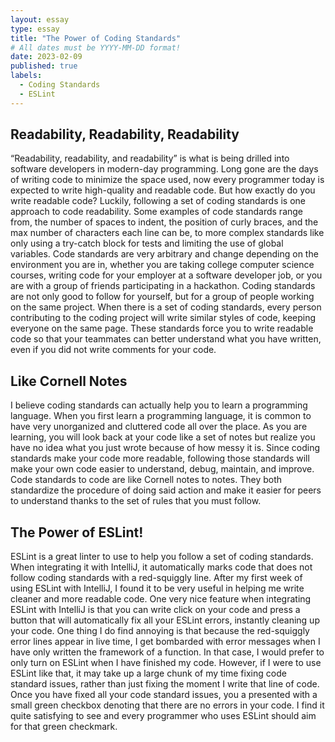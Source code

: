 ```yaml
---
layout: essay
type: essay
title: "The Power of Coding Standards"
# All dates must be YYYY-MM-DD format!
date: 2023-02-09
published: true
labels:
  - Coding Standards
  - ESLint
---
```


## Readability, Readability, Readability

“Readability, readability, and readability” is what is being drilled into software developers in modern-day programming. Long gone are the days of writing code to minimize the space used, now every programmer today is expected to write high-quality and readable code. But how exactly do you write readable code? Luckily, following a set of coding standards is one approach to code readability. Some examples of code standards range from, the number of spaces to indent, the position of curly braces, and the max number of characters each line can be, to more complex standards like only using a try-catch block for tests and limiting the use of global variables. Code standards are very arbitrary and change depending on the environment you are in, whether you are taking college computer science courses, writing code for your employer at a software developer job, or you are with a group of friends participating in a hackathon. Coding standards are not only good to follow for yourself, but for a group of people working on the same project. When there is a set of coding standards, every person contributing to the coding project will write similar styles of code, keeping everyone on the same page. These standards force you to write readable code so that your teammates can better understand what you have written, even if you did not write comments for your code.

## Like Cornell Notes

I believe coding standards can actually help you to learn a programming language. When you first learn a programming language, it is common to have very unorganized and cluttered code all over the place. As you are learning, you will look back at your code like a set of notes but realize you have no idea what you just wrote because of how messy it is. Since coding standards make your code more readable, following those standards will make your own code easier to understand, debug, maintain, and improve. Code standards to code are like Cornell notes to notes. They both standardize the procedure of doing said action and make it easier for peers to understand thanks to the set of rules that you must follow. 

## The Power of ESLint!

ESLint is a great linter to use to help you follow a set of coding standards. When integrating it with IntelliJ, it automatically marks code that does not follow coding standards with a red-squiggly line. After my first week of using ESLint with IntelliJ, I found it to be very useful in helping me write cleaner and more readable code. One very nice feature when integrating ESLint with IntelliJ is that you can write click on your code and press a button that will automatically fix all your ESLint errors, instantly cleaning up your code. One thing I do find annoying is that because the red-squiggly error lines appear in live time, I get bombarded with error messages when I have only written the framework of a function. In that case, I would prefer to only turn on ESLint when I have finished my code. However, if I were to use ESLint like that, it may take up a large chunk of my time fixing code standard issues, rather than just fixing the moment I write that line of code. Once you have fixed all your code standard issues, you a presented with a small green checkbox denoting that there are no errors in your code. I find it quite satisfying to see and every programmer who uses ESLint should aim for that green checkmark. 
